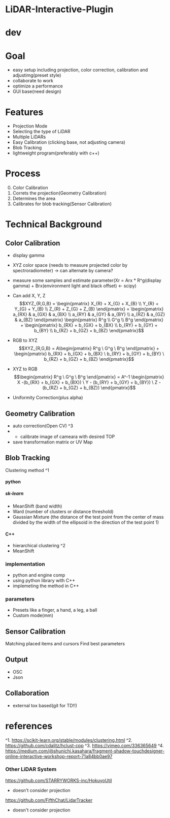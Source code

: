 # LiDAR-Interactive-Plugin

# dev

# Goal
- easy setup including projection, color correction, calibration and adjustimg(preset style)
- collaborate to work
- optimize a performance
- GUI base(need design)

# Features
- Projection Mode
- Selecting the type of LiDAR
- Multiple LiDARs
- Easy Calibration (clicking base, not adjusting camera)
- Blob Tracking
- lightweight program(preferably with c++)

# Process 
0. Color Calibration
1. Correts the projection(Geometry Calibration)
2. Determines the area
3. Calibrates for blob tracking(Sensor Calibration)

# Technical Background
## Color Calibration
- display gamma[](http://compojigoku.blog.fc2.com/blog-entry-23.html)
- XYZ color space (needs to measure projected color by spectroradiometer) -> can alternate by camera?
- measure some samples and estimate parameter(Xr = Arx * R^g(display gamma) + Brx(environment light and black offset) <- scipy)
- Can add X, Y, Z $$XYZ_{R,G,B} = \begin{pmatrix} 
X_{R} + X_{G} + X_{B} \\
Y_{R} + Y_{G} + Y_{B} \\
Z_{R} + Z_{G} + Z_{B} 
\end{pmatrix} =
\begin{pmatrix} 
a_{RX} & a_{GX} & a_{BX} \\
a_{RY} & a_{GY} & a_{BY} \\
a_{RZ} & a_{GZ} & a_{BZ} 
\end{pmatrix}
\begin{pmatrix} 
R^g \\
G^g \\
B^g
\end{pmatrix} +
\begin{pmatrix} 
b_{RX} + b_{GX} + b_{BX} \\
b_{RY} + b_{GY} + b_{BY} \\
b_{RZ} + b_{GZ} + b_{BZ}
\end{pmatrix}$$

- RGB to XYZ $$XYZ_{R,G,B} = A\begin{pmatrix} 
R^g \
G^g \
B^g
\end{pmatrix} +
\begin{pmatrix} 
b_{RX} + b_{GX} + b_{BX} \
b_{RY} + b_{GY} + b_{BY} \
b_{RZ} + b_{GZ} + b_{BZ}
\end{pmatrix}$$

- XYZ to RGB $$\begin{pmatrix} 
R^g \
G^g \
B^g
\end{pmatrix} = 
A^-1
\begin{pmatrix} 
X -(b_{RX} + b_{GX} + b_{BX}) \
Y - (b_{RY} + b_{GY} + b_{BY}) \
Z - (b_{RZ} + b_{GZ} + b_{BZ})
\end{pmatrix}$$

- Uniformity Correction(plus alpha)


## Geometry Calibration
- auto correction(Open CV) ^3
- - calibrate image of cameara with desired TOP
- save transformation matrix or UV Map


## Blob Tracking
Clustering
method ^1
#### python
##### sk-learn
- MeanShift (band width) 
- Ward (number of clusters or distance threshold)
- Gaussian Mixture (the distance of the test point from the center of mass divided by the width of the ellipsoid in the direction of the test point 1)

#### C++
- hierarchical clustering[](https://github.com/cdalitz/hclust-cpp) ^2
- MeanShift

### implementation
- python and engine comp
- using python library with C++
- implemeting the method in C++

### parameters
- Presets like a finger, a hand, a leg, a ball
- Custom mode(mm)

## Sensor Calibration
Matching placed items and cursors
Find best parameters


## Output
- OSC
- Json


## Collaboration
- external tox based(git for TD!!)

# references
^1. https://scikit-learn.org/stable/modules/clustering.html
^2. https://github.com/cdalitz/hclust-cpp
^3. https://vimeo.com/336365649
^4. https://medium.com/@shunichi.kasahara/fragment-shadow-touchdesigner-online-interactive-workshop-report-71a84bb0ae97

### Other LiDAR System
https://github.com/STARRYWORKS-inc/HokuyoUtil
- doesn't consider projection

https://github.com/FifthChat/LidarTracker
- doesn't consider projection
